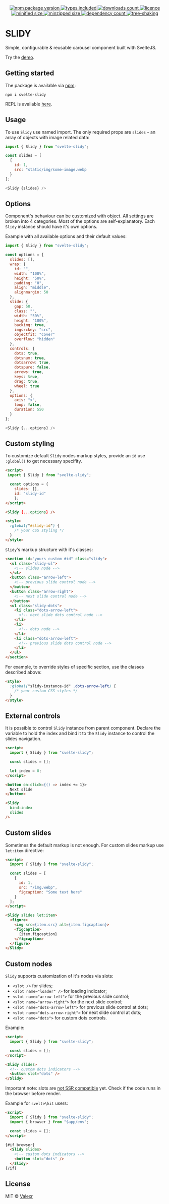 <div align="center">
  <a href="https://www.npmjs.com/package/svelte-slidy">
    <img alt="npm package version" src="https://badgen.net/npm/v/svelte-slidy" />
  </a>
  <a href="https://www.npmjs.com/package/svelte-slidy">
    <img alt="types included" src="https://badgen.net/npm/types/svelte-slidy" />
  </a>
  <a href="https://www.npmjs.com/package/svelte-slidy">
    <img alt="downloads count" src="https://badgen.net/npm/dt/svelte-slidy" />
  </a>
  <a href="https://www.npmjs.com/package/svelte-slidy">
    <img alt="licence" src="https://badgen.net/npm/license/svelte-slidy" />
  </a>
</div>

<div align="center">
  <a href="https://bundlephobia.com/package/svelte-slidy">
    <img alt="minified size" src="https://badgen.net/bundlephobia/min/svelte-slidy/" />
  </a>
  <a href="https://bundlephobia.com/package/svelte-slidy">
    <img alt="minzipped size" src="https://badgen.net/bundlephobia/minzip/svelte-slidy/" />
  </a>
  <a href="https://bundlephobia.com/package/svelte-slidy">
    <img alt="dependency count" src="https://badgen.net/bundlephobia/dependency-count/svelte-slidy/" />
  </a>
  <a href="https://bundlephobia.com/package/svelte-slidy">
    <img alt="tree-shaking" src="https://badgen.net/bundlephobia/tree-shaking/svelte-slidy/" />
  </a>
</div>

# SLIDY

Simple, configurable & reusable carousel component built with SvelteJS.

Try the [demo](https://slidy.valexr.online).

## Getting started

The package is available via [npm](https://www.npmjs.com/package/svelte-slidy):

```
npm i svelte-slidy
```

REPL is available
[here](https://svelte.dev/repl/63eabf4de9ef40108da038cf55cba8dd).

## Usage

To use `Slidy` use named import. The only required props are `slides` - an array
of objects with image related data:

```js
import { Slidy } from "svelte-slidy";

const slides = [
  {
    id: 1,
    src: "static/img/some-image.webp
  }
];

<Slidy {slides} />
```

## Options

Component's behaviour can be customized with object. All settings are broken
into 4 categories. Most of the options are self-explanatory. Each `Slidy`
instance should have it's own options.

Example with all available options and their default values:

```js
import { Slidy } from "svelte-slidy";

const options = {
  slides: [],
  wrap: {
    id: "",
    width: "100%",
    height: "50%",
    padding: "0",
    align: "middle",
    alignmargin: 50
  },
  slide: {
    gap: 50,
    class: "",
    width: "50%",
    height: "100%",
    backimg: true,
    imgsrckey: "src",
    objectfit: "cover"
    overflow: "hidden"
  },
  controls: {
    dots: true,
    dotsnum: true,
    dotsarrow: true,
    dotspure: false,
    arrows: true,
    keys: true,
    drag: true,
    wheel: true
  },
  options: {
    axis: "x",
    loop: false,
    duration: 550
  }
};

<Slidy {...options} />
```

## Custom styling

To customize default `Slidy` nodes markup styles, provide an `id` use
`:global()` to get necessary specifity.

```html
<script>
 import { Slidy } from "svelte-slidy";

  const options = {
    slides: [],
    id: "slidy-id"
	};
</script>

<Slidy {...options} />

<style>
  :global("#slidy-id") {
    /* your CSS styling */
  }
</style>
```

`Slidy`'s markup structure with it's classes:

```html
<section id="yours custom #id" class="slidy">
  <ul class="slidy-ul">
    <!-- slides node -->
  </ul>
  <button class="arrow-left">
    <!-- previous slide control node -->
  </button>
  <button class="arrow-right">
    <!-- next slide control node -->
  </button>
  <ul class="slidy-dots">
    <li class="dots-arrow-left">
      <!-- next slide dots control node -->
    </li>
    <li>
      <!-- dots node -->
    </li>
    <li class="dots-arrow-left">
      <!-- previous slide dots control node -->
    </li>
  </ul>
</section>
```

For example, to override styles of specific section, use the classes described
above:

```html
<style>
  :global("slidy-instance-id" .dots-arrow-left) {
    /* your custom CSS styles */
  }
</style>
```

## External controls

It is possible to control `Slidy` instance from parent component. Declare the
variable to hold the index and bind it to the `Slidy` instance to control the
slides navigation.

```html
<script>
  import { Slidy } from "svelte-slidy";

  const slides = [];

  let index = 0;
</script>

<button on:click={() => index += 1}>
  Next slide
</button>

<Slidy
  bind:index
  slides
/>
```

## Custom slides

Sometimes the default markup is not enough. For custom slides markup use
`let:item` directive:

```html
<script>
  import { Slidy } from "svelte-slidy";

  const slides = [
    {
      id: 1,
      src: "/img.webp",
      figcaption: "Some text here"
    }
  ];
</script>

<Slidy slides let:item>
  <figure>
    <img src={item.src} alt={item.figcaption}>
    <figcaption>
      {item.figcaption}
    </figcaption>
  </figure>
</Slidy>
```

## Custom nodes

`Slidy` supports customization of it's nodes via slots:

- `<slot />` for slides;
- `<slot name="loader" />` for loading indicator;
- `<slot name="arrow-left">` for the previous slide control;
- `<slot name="arrow-right">` for the next slide control;
- `<slot name="dots-arrow-left">` for previous slide control at dots;
- `<slot name="dots-arrow-right">` for next slide control at dots;
- `<slot name="dots">` for custom dots controls.

Example:

```html
<script>
  import { Slidy } from "svelte-slidy";

  const slides = [];
</script>

<Slidy slides>
  <!-- custom dots indicators -->
  <button slot="dots" />
</Slidy>
```

Important note: slots are
[not SSR compatible](https://github.com/Valexr/svelte-slidy/issues/21) yet.
Check if the code runs in the browser before render.

Example for `svelte\kit` users:

```html
<script>
  import { Slidy } from "svelte-slidy";
  import { browser } from "$app/env";

  const slides = [];
</script>

{#if browser}
  <Slidy slides>
    <!-- custom dots indicators -->
    <button slot="dots" />
  </Slidy>
{/if}
```

## License

MIT &copy; [Valexr](https://github.com/Valexr)
